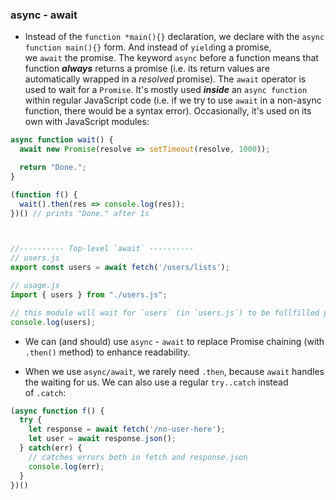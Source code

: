 ### async - await
- Instead of the `function *main(){}` declaration, we declare with the `async function main(){}` form. And instead of `yield`ing a promise, we `await` the promise. The keyword `async` before a function means that function ***always*** returns a promise (i.e. its return values are automatically wrapped in a *resolved* promise).
  The `await` operator is used to wait for a `Promise`. It's mostly used ***inside*** an `async function` within regular JavaScript code (i.e. if we try to use `await` in a non-async function, there would be a syntax error). Occasionally, it's used on its own with JavaScript modules:

```js
async function wait() {
  await new Promise(resolve => setTimeout(resolve, 1000));

  return "Done.";
}

(function f() {
  wait().then(res => console.log(res));
})() // prints "Done." after 1s



//---------- Top-level `await` ----------
// users.js
export const users = await fetch('/users/lists');

// usage.js
import { users } from "./users.js";

// this module will wait for `users` (in `users.js`) to be fullfilled prior to executing any following code:
console.log(users);
```

- We can (and should) use `async` - `await` to replace Promise chaining (with `.then()` method) to enhance readability.

- When we use `async/await`, we rarely need `.then`, because `await` handles the waiting for us. We can also use a regular `try..catch` instead of `.catch`:

```js
(async function f() {
  try {
    let response = await fetch('/no-user-here');
    let user = await response.json();
  } catch(err) {
    // catches errors both in fetch and response.json
    console.log(err);
  }
})()
```
